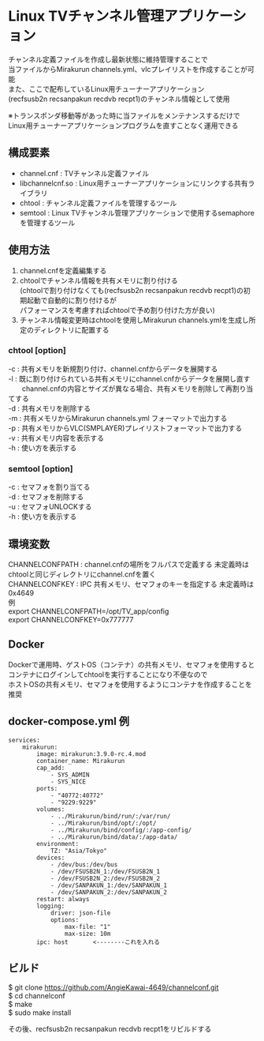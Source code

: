 # Linux TVチャンネル管理アプリケーション
チャンネル定義ファイルを作成し最新状態に維持管理することで  
当ファイルからMirakurun channels.yml、vlcプレイリストを作成することが可能  
また、ここで配布しているLinux用チューナーアプリケーション  
(recfsusb2n recsanpakun recdvb recpt1)のチャンネル情報として使用  

※トランスポンダ移動等があった時に当ファイルをメンテナンスするだけで  
Linux用チューナーアプリケーションプログラムを直すことなく運用できる  

## 構成要素
- channel.cnf       : TVチャンネル定義ファイル
- libchannelcnf.so  : Linux用チューナーアプリケーションにリンクする共有ライブラリ
- chtool            : チャンネル定義ファイルを管理するツール
- semtool           : Linux TVチャンネル管理アプリケーションで使用するsemaphoreを管理するツール

## 使用方法
1. channel.cnfを定義編集する
2. chtoolでチャンネル情報を共有メモリに割り付ける  
   (chtoolで割り付けなくても(recfsusb2n recsanpakun recdvb recpt1)の初期起動で自動的に割り付けるが  
   パフォーマンスを考慮すればchtoolで予め割り付けた方が良い)  
4. チャンネル情報変更時はchtoolを使用しMirakurun channels.ymlを生成し所定のディレクトリに配置する

### chtool [option]
-c : 共有メモリを新規割り付け、channel.cnfからデータを展開する  
-l : 既に割り付けられている共有メモリにchannel.cnfからデータを展開し直す  
　　channel.cnfの内容とサイズが異なる場合、共有メモリを削除して再割り当てする  
-d : 共有メモリを削除する  
-m : 共有メモリからMirakurun channels.yml フォーマットで出力する  
-p : 共有メモリからVLC(SMPLAYER)プレイリストフォーマットで出力する  
-v : 共有メモリ内容を表示する  
-h : 使い方を表示する  

### semtool [option]  
-c : セマフォを割り当てる  
-d : セマフォを削除する  
-u : セマフォUNLOCKする  
-h : 使い方を表示する  

## 環境変数
CHANNELCONFPATH : channel.cnfの場所をフルパスで定義する  未定義時はchtoolと同じディレクトリにchannel.cnfを置く  
CHANNELCONFKEY  : IPC 共有メモリ、セマフォのキーを指定する 未定義時は 0x4649  
例  
export CHANNELCONFPATH=/opt/TV_app/config  
export CHANNELCONFKEY=0x777777  

## Docker
Dockerで運用時、ゲストOS（コンテナ）の共有メモリ、セマフォを使用するとコンテナにログインしてchtoolを実行することになり不便なので  
ホストOSの共有メモリ、セマフォを使用するようにコンテナを作成することを推奨  

## docker-compose.yml 例
    services:
        mirakurun:
            image: mirakurun:3.9.0-rc.4.mod
            container_name: Mirakurun
            cap_add:
                - SYS_ADMIN
                - SYS_NICE
            ports:
                - "40772:40772"
                - "9229:9229"
            volumes:
                - ../Mirakurun/bind/run/:/var/run/
                - ../Mirakurun/bind/opt/:/opt/
                - ../Mirakurun/bind/config/:/app-config/
                - ../Mirakurun/bind/data/:/app-data/
            environment:
                TZ: "Asia/Tokyo"
            devices:
                - /dev/bus:/dev/bus
                - /dev/FSUSB2N_1:/dev/FSUSB2N_1
                - /dev/FSUSB2N_2:/dev/FSUSB2N_2
                - /dev/SANPAKUN_1:/dev/SANPAKUN_1
                - /dev/SANPAKUN_2:/dev/SANPAKUN_2
            restart: always
            logging:
                driver: json-file
                options:
                    max-file: "1"
                    max-size: 10m
            ipc: host       <--------これを入れる
## ビルド
$ git clone https://github.com/AngieKawai-4649/channelconf.git  
$ cd channelconf  
$ make  
$ sudo make install  

その後、recfsusb2n recsanpakun recdvb recpt1をリビルドする  

